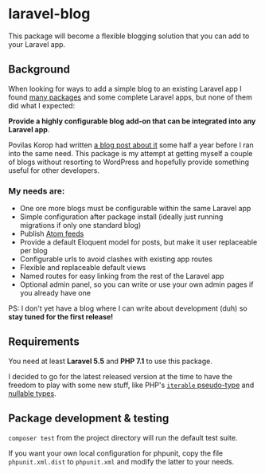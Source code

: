 # laravel-blog
This package will become a flexible blogging solution that you can add to your Laravel app.

## Background
When looking for ways to add a simple blog to an existing Laravel app I found
[many packages](https://packagist.org/?q=laravel%20blog)
and some complete Laravel apps, but none of them did what I expected:

**Provide a highly configurable blog add-on that can be integrated into any Laravel app**.

Povilas Korop had written
[a blog post about it](https://quickadminpanel.com/blog/blog-packages-for-laravel-nothing-to-choose-from/)
some half a year before I ran into the same need.
This package is my attempt at getting myself a couple of blogs without resorting to WordPress
and hopefully provide something useful for other developers.

### My needs are:
- One ore more blogs must be configurable within the same Laravel app
- Simple configuration after package install (ideally just running migrations if only one standard blog)
- Publish [Atom feeds](https://en.wikipedia.org/wiki/Atom_(standard)) 
- Provide a default Eloquent model for posts, but make it user replaceable per blog
- Configurable urls to avoid clashes with existing app routes
- Flexible and replaceable default views
- Named routes for easy linking from the rest of the Laravel app
- Optional admin panel, so you can write or use your own admin pages if you already have one


PS: I don't yet have a blog where I can write about development (duh) so
**stay tuned for the first release!**

## Requirements
You need at least **Laravel 5.5** and **PHP 7.1** to use this package.

I decided to go for the latest released version at the time to have the freedom to play with
some new stuff, like PHP's
[`iterable` pseudo-type](http://php.net/manual/en/migration71.new-features.php#migration71.new-features.iterable-pseudo-type)
and [nullable types](http://php.net/manual/en/migration71.new-features.php#migration71.new-features.nullable-types).

## Package development & testing
`composer test` from the project directory will run the default test suite.

If you want your own local configuration for phpunit,
copy the file `phpunit.xml.dist` to `phpunit.xml` and modify the latter to your needs.
